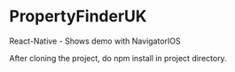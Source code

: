 # PropertyFinderUK
React-Native - Shows demo with NavigatorIOS

After cloning the project, do npm install in project directory.
